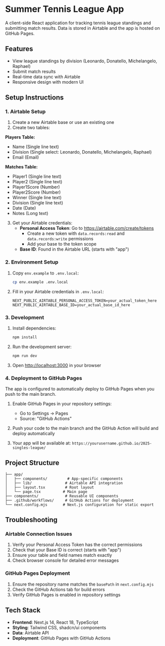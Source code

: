 # Summer Tennis League App

A client-side React application for tracking tennis league standings and submitting match results. Data is stored in Airtable and the app is hosted on GitHub Pages.

## Features

- View league standings by division (Leonardo, Donatello, Michelangelo, Raphael)
- Submit match results
- Real-time data sync with Airtable
- Responsive design with modern UI

## Setup Instructions

### 1. Airtable Setup

1. Create a new Airtable base or use an existing one
2. Create two tables:

**Players Table:**
- Name (Single line text)
- Division (Single select: Leonardo, Donatello, Michelangelo, Raphael)
- Email (Email)

**Matches Table:**
- Player1 (Single line text)
- Player2 (Single line text)
- Player1Score (Number)
- Player2Score (Number)
- Winner (Single line text)
- Division (Single line text)
- Date (Date)
- Notes (Long text)

3. Get your Airtable credentials:
   - **Personal Access Token**: Go to https://airtable.com/create/tokens
     - Create a new token with `data.records:read` and `data.records:write` permissions
     - Add your base to the token scope
   - **Base ID**: Found in the Airtable URL (starts with "app")

### 2. Environment Setup

1. Copy `env.example` to `.env.local`:
   ```bash
   cp env.example .env.local
   ```

2. Fill in your Airtable credentials in `.env.local`:
   ```
   NEXT_PUBLIC_AIRTABLE_PERSONAL_ACCESS_TOKEN=your_actual_token_here
   NEXT_PUBLIC_AIRTABLE_BASE_ID=your_actual_base_id_here
   ```

### 3. Development

1. Install dependencies:
   ```bash
   npm install
   ```

2. Run the development server:
   ```bash
   npm run dev
   ```

3. Open [http://localhost:3000](http://localhost:3000) in your browser

### 4. Deployment to GitHub Pages

The app is configured to automatically deploy to GitHub Pages when you push to the main branch.

1. Enable GitHub Pages in your repository settings:
   - Go to Settings → Pages
   - Source: "GitHub Actions"

2. Push your code to the main branch and the GitHub Action will build and deploy automatically

3. Your app will be available at: `https://yourusername.github.io/2025-singles-league/`

## Project Structure

```
├── app/
│   ├── components/         # App-specific components
│   ├── lib/               # Airtable API integration
│   ├── layout.tsx         # Root layout
│   └── page.tsx          # Main page
├── components/            # Reusable UI components
├── .github/workflows/     # GitHub Actions for deployment
└── next.config.mjs       # Next.js configuration for static export
```

## Troubleshooting

### Airtable Connection Issues

1. Verify your Personal Access Token has the correct permissions
2. Check that your Base ID is correct (starts with "app")
3. Ensure your table and field names match exactly
4. Check browser console for detailed error messages

### GitHub Pages Deployment

1. Ensure the repository name matches the `basePath` in `next.config.mjs`
2. Check the GitHub Actions tab for build errors
3. Verify GitHub Pages is enabled in repository settings

## Tech Stack

- **Frontend**: Next.js 14, React 18, TypeScript
- **Styling**: Tailwind CSS, shadcn/ui components
- **Data**: Airtable API
- **Deployment**: GitHub Pages with GitHub Actions 